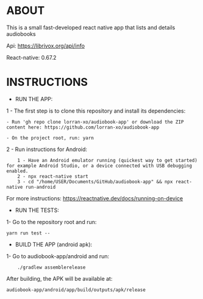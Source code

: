 # ABOUT #

This is a small fast-developed react native app that lists and details audiobooks

Api: https://librivox.org/api/info

React-native: 0.67.2

# INSTRUCTIONS #

- RUN THE APP:

1 - The first step is to clone this repository and install its dependencies:

	- Run 'gh repo clone lorran-xo/audiobook-app' or download the ZIP content here: https://github.com/lorran-xo/audiobook-app

	- On the project root, run: yarn 

2 - Run instructions for Android:

        1 - Have an Android emulator running (quickest way to get started) for example Android Studio, or a device connected with USB debugging enabled.
        2 - npx react-native start
        3 - cd "/home/USER/Documents/GitHub/audiobook-app" && npx react-native run-android

For more instructions: https://reactnative.dev/docs/running-on-device

- RUN THE TESTS:

1- Go to the repository root and run:

	yarn run test --

- BUILD THE APP (android apk):

1- Go to audiobook-app/android and run:

        ./gradlew assemblerelease
   
 After building, the APK will be available at: 

	audiobook-app/android/app/build/outputs/apk/release
